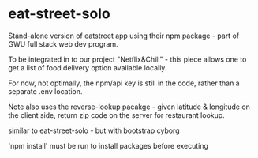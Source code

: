 # eat-street-solo
Stand-alone version of eatstreet app using their npm package - part of GWU full stack web dev program.

To be integrated in to our project "Netflix&Chill" - this piece allows one to get a list of food delivery option available locally.

For now, not optimally, the npm/api key is still in the code, rather than a separate .env location.

Note also uses the reverse-lookup pacakge - given latitude & longitude on the client side, return zip code on the server for 
restaurant lookup.

similar to eat-street-solo - but with bootstrap cyborg 

'npm install' must be run to install packages before executing
